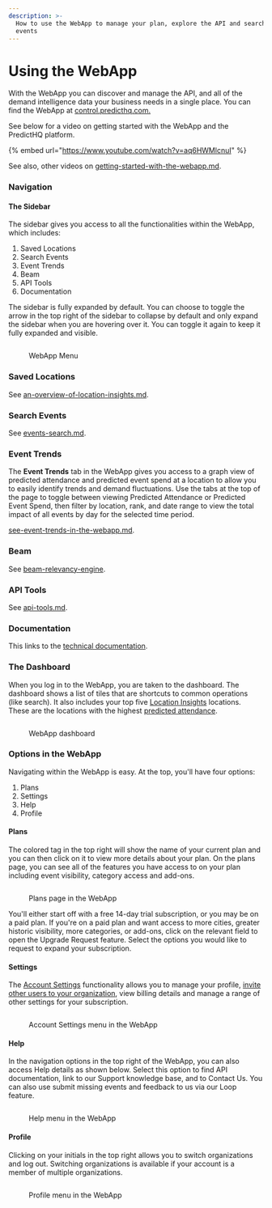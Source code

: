 ```yaml
---
description: >-
  How to use the WebApp to manage your plan, explore the API and search for
  events
---
```


# Using the WebApp

With the WebApp you can discover and manage the API, and all of the demand intelligence data your business needs in a single place. You can find the WebApp at [control.predicthq.com.](https://control.predicthq.com/)

See below for a video on getting started with the WebApp and the PredictHQ platform.

{% embed url="https://www.youtube.com/watch?v=aq6HWMlcnuI" %}

See also, other videos on [getting-started-with-the-webapp.md](../onboarding-tutorial-videos/webapp/getting-started-with-the-webapp.md "mention").

### Navigation

#### The Sidebar

The sidebar gives you access to all the functionalities within the WebApp, which includes:

1. Saved Locations
2. Search Events
3. Event Trends
4. Beam
5. API Tools
6. Documentation

The sidebar is fully expanded by default. You can choose to toggle the arrow in the top right of the sidebar to collapse by default and only expand the sidebar when you are hovering over it. You can toggle it again to keep it fully expanded and visible.

<figure><img src="../.gitbook/assets/image.png" alt=""><figcaption><p>WebApp Menu</p></figcaption></figure>

### Saved Locations

See [an-overview-of-location-insights.md](../location-insights/an-overview-of-location-insights.md "mention").

### Search Events

See [events-search.md](events-search.md "mention").

### Event Trends

The **Event Trends** tab in the WebApp gives you access to a graph view of predicted attendance and predicted event spend at a location to allow you to easily identify trends and demand fluctuations. Use the tabs at the top of the page to toggle between viewing Predicted Attendance or Predicted Event Spend, then filter by location, rank, and date range to view the total impact of all events by day for the selected time period.

[see-event-trends-in-the-webapp.md](../tools/see-event-trends-in-the-webapp.md "mention").

### Beam

See [beam-relevancy-engine](../beam-relevancy-engine/ "mention").

### API Tools

See [api-tools.md](api-tools.md "mention").

### Documentation

This links to the [technical documentation](https://app.gitbook.com/s/tNhzHETmXsrWeVBndqqJ/).

### The Dashboard

When you log in to the WebApp, you are taken to the dashboard. The dashboard shows a list of tiles that are shortcuts to common operations (like search). It also includes your top five [Location Insights](../location-insights/) locations. These are the locations with the highest [predicted attendance](../location-insights/what-do-each-of-the-columns-mean.md).

<figure><img src="../.gitbook/assets/image (1).png" alt=""><figcaption><p>WebApp dashboard</p></figcaption></figure>

### Options in the WebApp

Navigating within the WebApp is easy. At the top, you'll have four options:

1. Plans
2. Settings
3. Help
4. Profile

#### Plans

The colored tag in the top right will show the name of your current plan and you can then click on it to view more details about your plan. On the plans page, you can see all of the features you have access to on your plan including event visibility, category access and add-ons.

<figure><img src="../.gitbook/assets/image (2).png" alt=""><figcaption><p>Plans page in the WebApp</p></figcaption></figure>

You'll either start off with a free 14-day trial subscription, or you may be on a paid plan. If you're on a paid plan and want access to more cities, greater historic visibility, more categories, or add-ons, click on the relevant field to open the Upgrade Request feature. Select the options you would like to request to expand your subscription.

#### Settings

The [Account Settings](https://control.predicthq.com/settings/profile) functionality allows you to manage your profile, [invite other users to your organization](https://control.predicthq.com/settings/members), view billing details and manage a range of other settings for your subscription.

<figure><img src="../.gitbook/assets/image (3).png" alt=""><figcaption><p>Account Settings menu in the WebApp</p></figcaption></figure>

#### Help

In the navigation options in the top right of the WebApp, you can also access Help details as shown below. Select this option to find API documentation, link to our Support knowledge base, and to Contact Us. You can also use submit missing events and feedback to us via our Loop feature.

<figure><img src="../.gitbook/assets/image (4).png" alt=""><figcaption><p>Help menu in the WebApp</p></figcaption></figure>

#### Profile

Clicking on your initials in the top right allows you to switch organizations and log out. Switching organizations is available if your account is a member of multiple organizations.

<figure><img src="../.gitbook/assets/image (5).png" alt=""><figcaption><p>Profile menu in the WebApp</p></figcaption></figure>
